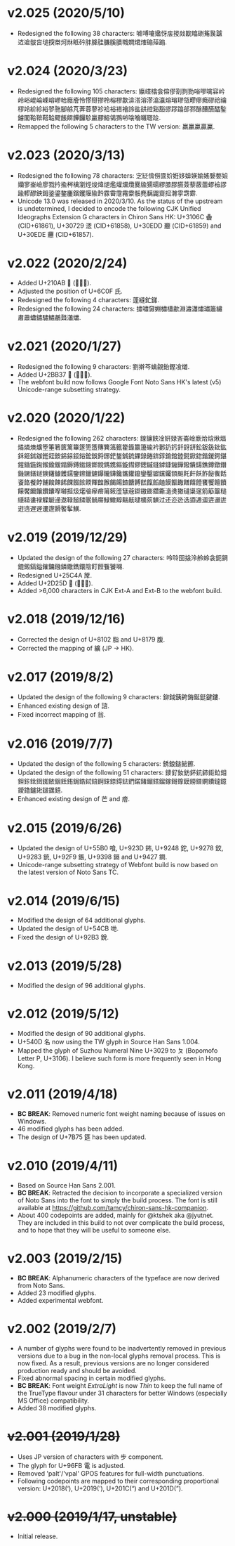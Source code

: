 v2.025 (2020/5/10)
====
- Redesigned the following 38 characters: 㖸㗘㘛㜮㤉㧁㨑㪐㽎䁯䃗䇶䖙䠡䢍䢢䯋吂塠揬桊炣烌眡砛肨胮胿膁膎膭𠹷𡢃𤉙𤌍𥔱𦻐𨃩.

v2.024 (2020/3/23)
====
- Redesigned the following 105 characters: 㜲㟷㯓侌傛僇剳剹勠唂嘐噙容岒岭峪崐崘嵊嵱嵺帢廕廥怜憀搿摎柃榕樛歙渰溚溶漻潝灜熔瑢璆瓴疁瘳癊磟祫禴穋竛紒紾綌翏胣腳艅芃葊蓉蓼袗袷裕褡襘詅谹谼谾谿豁豂蹘蹹郤鄝酴醩醼醽鍳鐪闟鞈鞥鞳韐飂餦餴饆饠駗驘髎鰫鴒鷚𠸐𠹸𠹹𡆇𦖿𨀣.
- Remapped the following 5 characters to the TW version: 羸臝蠃贏鸁.

v2.023 (2020/3/13)
====
- Redesigned the following 78 characters: 㝎䍇偝僗匳妎姙姼媕媖媮媱嫛嫳嬐孏寥崟嶮廖戮扲揄梣檎瀏烴焌煒煺爁爟爣爦爨牏獳礝繆膝膠臙薟藜蘞蘦蟉襝謬踰轇醪鉠鉧銎鎏鏊鏖鑌钁隁隃霒霡霫霮霿靀骽麂黐鼹齌𢫏𤃬𩁹𩃬𩅰.
- Unicode 13.0 was released in 2020/3/10. As the status of the upstream is undetermined, I decided to encode the following CJK Unified Ideographs Extension G characters in Chiron Sans HK: U+3106C 𱁬 (CID+61861), U+30729 𰜩 (CID+61858), U+30EDD 𰻝 (CID+61859) and U+30EDE 𰻞 (CID+61857).

v2.022 (2020/2/24)
==========
- Added U+210AB 𡂫 (⿰口蓬).
- Adjusted the position of U+6C0F 氏.
- Redesigned the following 4 characters: 蓬縫釯銻.
- Redesigned the following 24 characters: 㩋嘯奫婣橚櫹歗淵潚瀟熽璛簫繡肅蕭蠨鏽驌鱐鷫鼘𤄙𤑳.

v2.021 (2020/1/27)
==========
- Redesigned the following 9 characters: 劉擀芩蠄覦鈶鏗飡𤏲.
- Added U+2BB37 𫬷 (⿰口騎). 
- The webfont build now follows Google Font Noto Sans HK's latest (v5) Unicode-range subsetting strategy.

v2.020 (2020/1/22)
==========
- Redesigned the following 262 characters: 䤼䥥䬬凎姸娽峇崙崯廞烚焓煍煏燏燐燠爌箜箠箬篋篱篳篴篼簉簙簨簻籈籊籙籝籩蝓衿郪釢釫釺釾鈃鈆鈑鈒鈚鈜鉌鉔鉥鉫銋銍銨銱銾鋄鋊鋐鋘鋝鋣鋩鋬鋮鋶錁錄錈錛錞錥錧錴錵鍁鍃鍇鍐鍔鍖鍟鍤鍦鍧鍭鍮鍰鎉鎒鎛鎡鎪鎯鎲鎷鎸鏂鏇鏏鏐鏓鏚鏠鏬鏮鏰鏵鏺鐀鐋鐎鐏鐓鐕鐖鐝鐥鐩鐭鐯鐻鑊鑐鑒鑔鑞鑢鑤鑨鑮鑱鑴鑵鑹鑾鑿钀钂钃顉飈飥飦飫飵飶飺餂餈餎餐餑餔餕餗餙餜餟餩餪餫餭餱餲餳餷餹餺餻餼饀饁饃饇饊饍饎饐饔饗饘饙饛饜饝饟饡饢𠸎𡅈𢴈𤆣𤏸𤗈𤸻𤺥𥮉𥰡𥲤𥶙𦸅𨧜𨫼𨭌𨯩𨰉㵦㷭㺖䃮䆃䆳䇷䈥䉷䊚䌥䎭䗬䘵䚢䚦䢜䢩䩮䭔䭤䯌䯞䯢䱚䲎䵍䵎旤曃櫎莂觵过还迩迯选逎逓逥逩逫逬逰遀遅遟遱邌餶饏鬇鱑.

v2.019 (2019/12/29)
==========
- Updated the design of the following 27 characters: 呤唥囹搇泠舲蛉衾鈪錭鎞鎩鎬鎰鏙鏞鏹鏻鏾鐫鐶陰飣餖餮饕𡃶.
- Redesigned U+25C4A 𥱊.
- Added U+2D25D 𭉝 (⿰口殊).
- Added >6,000 characters in CJK Ext-A and Ext-B to the webfont build.

v2.018 (2019/12/16)
==========
- Corrected the design of U+8102 脂 and U+8179 腹.
- Corrected the mapping of 纊 (JP → HK).

v2.017 (2019/8/2)
==========
- Updated the design of the following 9 characters: 鉚鉞銕銙鋂鋋鋌鍵鏤.
- Enhanced existing design of 諮.
- Fixed incorrect mapping of 翁.

v2.016 (2019/7/7)
==========
- Updated the design of the following 5 characters: 銹鋃鎚𩜠𩟔.
- Updated the design of the following 51 characters: 䥑釕釹鈁鈈鈧鈰鉕鉝鉬鉭鉲鉳鉺銣銥銦銩銪鋦鋯鋱錇錒錸錼鍀鍅鍆鍩鍺鎇鎝鎦鎵鎶鎿鏌鐒鐠鐦鐨鐽鐿鑀鑥鑪𨧀𨨏𨭆𨭎.
- Enhanced existing design of 芒 and 𤺧.

v2.015 (2019/6/26)
==========
- Updated the design of U+55B0 喰, U+923D 鈽, U+9248 鉈, U+9278 鉸, U+9283 銃, U+92F9 鋹, U+9398 鎘 and U+9427 鐧.
- Unicode-range subsetting strategy of Webfont build is now based on the latest version of Noto Sans TC. 

v2.014 (2019/6/15)
==========
- Modified the design of 64 additional glyphs.
- Updated the design of U+54CB 哋. 
- Fixed the design of U+92B3 銳.

v2.013 (2019/5/28)
==========
- Modified the design of 96 additional glyphs.

v2.012 (2019/5/12)
==========
- Modified the design of 90 additional glyphs.
- U+540D 名 now using the TW glyph in Source Han Sans 1.004. 
- Mapped the glyph of Suzhou Numeral Nine U+3029 to ㄆ (Bopomofo Letter P, U+3106). I believe such form is more frequently seen in Hong Kong. 

v2.011 (2019/4/18)
==========
- **BC BREAK**: Removed numeric font weight naming because of issues on Windows.
- 46 modified glyphs has been added.
- The design of U+7B75 筵 has been updated.

v2.010 (2019/4/11)
==========
- Based on Source Han Sans 2.001.
- **BC BREAK**: Retracted the decision to incorporate a specialized version of Noto Sans into the font to simply the build process. The font is still available at https://github.com/tamcy/chiron-sans-hk-companion.
- About 400 codepoints are added, mainly for @ktshek aka @jyutnet. They are included in this build to not over complicate the build process, and to hope that they will be useful to someone else.

v2.003 (2019/2/15)
==========
- **BC BREAK**: Alphanumeric characters of the typeface are now derived from Noto Sans.
- Added 23 modified glyphs.
- Added experimental webfont.

v2.002 (2019/2/7)
==========
- A number of glyphs were found to be inadvertently removed in previous versions due to a bug in the non-local glyphs removal process. This is now fixed. As a result, previous versions are no longer considered production ready and should be avoided. 
- Fixed abnormal spacing in certain modified glyphs.
- **BC BREAK**: Font weight *ExtraLight* is now *Thin* to keep the full name of the TrueType flavour under 31 characters for better Windows (especially MS Office) compatibility.
- Added 38 modified glyphs.

~~v2.001 (2019/1/28)~~
==========
- Uses JP version of characters with 步 component.
- The glyph for U+96FB 電 is adjusted.
- Removed 'palt'/'vpal' GPOS features for full-width punctuations.
- Following codepoints are mapped to their corresponding proportional version: U+2018(‘), U+2019(’), U+201C(“) and U+201D(”).

~~v2.000 (2019/1/17, unstable)~~
==========
- Initial release.
